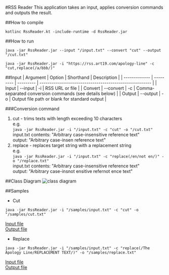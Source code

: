 #RSS Reader
This application takes an input, applies conversion commands and outputs the result.

##How to compile
```
kotlinc RssReader.kt -include-runtime -d RssReader.jar
```

##How to run
```
java -jar RssReader.jar --input "/input.txt" --convert "cut" --output "/cut.txt"
```
```
java -jar RssReader.jar -i "https://rss.art19.com/apology-line" -c "cut,replace(/a/bbb/)"
```

##Input
| Argument      | Option    | Shorthand | Description                                             |
| ------------- | --------- | --------- | ------------------------------------------------------- |
| Input         | --input   | -i        | RSS URL or file                                         |
| Convert       | --convert | -c        | Comma-separated conversion commands (see details below) |
| Output        | --output  | -o        | Output file path or blank for standard output           |

###Conversion command
1. cut - trims texts with length exceeding 10 characters <br />
e.g. <br />
```java -jar RssReader.jar -i "/input.txt" -c "cut" -o "/cut.txt"``` <br /> 
input.txt contents: "Arbitrary case-insensitive reference text" <br />
output: "Arbitrary case-insen reference text"
2. replace - replaces target string with a replacement string <br />
e.g. <br />
```java -jar RssReader.jar -i "/input.txt" -c "replace(/en/not en/)" -o "/replace.txt"``` <br /> 
input.txt contents: "Arbitrary case-insensitive reference text" <br />
output: "Arbitrary case-insnot ensitive refernot ence text"

##Class Diagram
![class diagram](class_diagram.png)

##Samples
* Cut
```
java -jar RssReader.jar -i "/samples/input.txt" -c "cut" -o "/samples/cut.txt"
```
[Input file](./samples/input.txt) <br />
[Output file](./samples/cut.txt) <br />
* Replace
```
java -jar RssReader.jar -i "/samples/input.txt" -c "replace(/The Apology Line/REPLACEMENT TEXT/)" -o "/samples/replace.txt"
```
[Input file](./samples/input.txt) <br />
[Output file](./samples/replace.txt)

